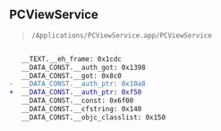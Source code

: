 ## PCViewService

> `/Applications/PCViewService.app/PCViewService`

```diff

   __TEXT.__eh_frame: 0x1cdc
   __DATA_CONST.__auth_got: 0x1398
   __DATA_CONST.__got: 0x8c0
-  __DATA_CONST.__auth_ptr: 0x10a8
+  __DATA_CONST.__auth_ptr: 0xf50
   __DATA_CONST.__const: 0x6f00
   __DATA_CONST.__cfstring: 0x140
   __DATA_CONST.__objc_classlist: 0x150

```
